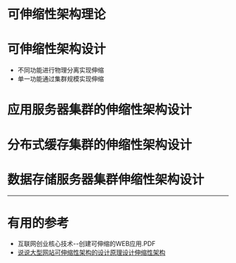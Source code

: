 
# 可伸缩性架构理论

# 可伸缩性架构设计
  * 不同功能进行物理分离实现伸缩
  * 单一功能通过集群规模实现伸缩

# 应用服务器集群的伸缩性架构设计

# 分布式缓存集群的伸缩性架构设计

# 数据存储服务器集群伸缩性架构设计


---
# 有用的参考
* 互联网创业核心技术--创建可伸缩的WEB应用.PDF
* [说说大型网站可伸缩性架构的设计原理设计伸缩性架构](https://blog.csdn.net/deniro_li/article/details/78415186)
